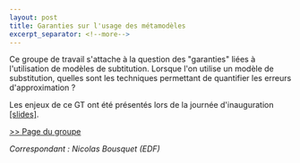 ```yaml
---
layout: post
title: Garanties sur l'usage des métamodèles
excerpt_separator: <!--more-->
---
```


Ce groupe de travail s'attache à la question des "garanties" liées à l'utilisation de modèles de subtitution. Lorsque l'on utilise un modèle de substitution, quelles sont les techniques permettant de quantifier les erreurs d'approximation ?

<!--more-->

Les enjeux de ce GT ont été présentés lors de la journée
d'inauguration [[slides]](/files/2022/inauguration/22-GT-garanties-meta-modeles.pdf).

[>> Page du groupe](https://mypads2.framapad.org/p/r.16c08e2c6b00eaf5435cf0fe3d873740)

_Correspondant : Nicolas Bousquet (EDF)_
